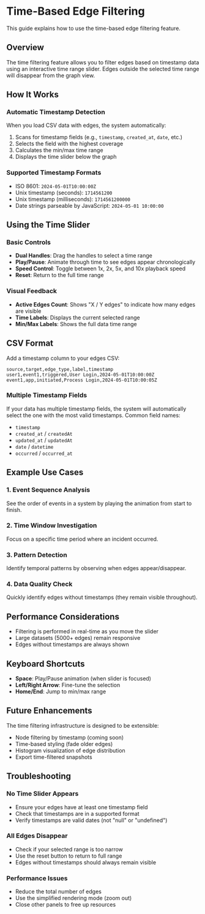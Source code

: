 # Time-Based Edge Filtering

This guide explains how to use the time-based edge filtering feature.

## Overview

The time filtering feature allows you to filter edges based on timestamp data using an interactive time range slider. Edges outside the selected time range will disappear from the graph view.

## How It Works

### Automatic Timestamp Detection

When you load CSV data with edges, the system automatically:
1. Scans for timestamp fields (e.g., `timestamp`, `created_at`, `date`, etc.)
2. Selects the field with the highest coverage
3. Calculates the min/max time range
4. Displays the time slider below the graph

### Supported Timestamp Formats

- ISO 8601: `2024-05-01T10:00:00Z`
- Unix timestamp (seconds): `1714561200`
- Unix timestamp (milliseconds): `1714561200000`
- Date strings parseable by JavaScript: `2024-05-01 10:00:00`

## Using the Time Slider

### Basic Controls

- **Dual Handles**: Drag the handles to select a time range
- **Play/Pause**: Animate through time to see edges appear chronologically
- **Speed Control**: Toggle between 1x, 2x, 5x, and 10x playback speed
- **Reset**: Return to the full time range

### Visual Feedback

- **Active Edges Count**: Shows "X / Y edges" to indicate how many edges are visible
- **Time Labels**: Displays the current selected range
- **Min/Max Labels**: Shows the full data time range

## CSV Format

Add a timestamp column to your edges CSV:

```csv
source,target,edge_type,label,timestamp
user1,event1,triggered,User Login,2024-05-01T10:00:00Z
event1,app,initiated,Process Login,2024-05-01T10:00:05Z
```

### Multiple Timestamp Fields

If your data has multiple timestamp fields, the system will automatically select the one with the most valid timestamps. Common field names:
- `timestamp`
- `created_at` / `createdAt`
- `updated_at` / `updatedAt`
- `date` / `datetime`
- `occurred` / `occurred_at`

## Example Use Cases

### 1. Event Sequence Analysis
See the order of events in a system by playing the animation from start to finish.

### 2. Time Window Investigation
Focus on a specific time period where an incident occurred.

### 3. Pattern Detection
Identify temporal patterns by observing when edges appear/disappear.

### 4. Data Quality Check
Quickly identify edges without timestamps (they remain visible throughout).

## Performance Considerations

- Filtering is performed in real-time as you move the slider
- Large datasets (5000+ edges) remain responsive
- Edges without timestamps are always shown

## Keyboard Shortcuts

- **Space**: Play/Pause animation (when slider is focused)
- **Left/Right Arrow**: Fine-tune the selection
- **Home/End**: Jump to min/max range

## Future Enhancements

The time filtering infrastructure is designed to be extensible:
- Node filtering by timestamp (coming soon)
- Time-based styling (fade older edges)
- Histogram visualization of edge distribution
- Export time-filtered snapshots

## Troubleshooting

### No Time Slider Appears
- Ensure your edges have at least one timestamp field
- Check that timestamps are in a supported format
- Verify timestamps are valid dates (not "null" or "undefined")

### All Edges Disappear
- Check if your selected range is too narrow
- Use the reset button to return to full range
- Edges without timestamps should always remain visible

### Performance Issues
- Reduce the total number of edges
- Use the simplified rendering mode (zoom out)
- Close other panels to free up resources